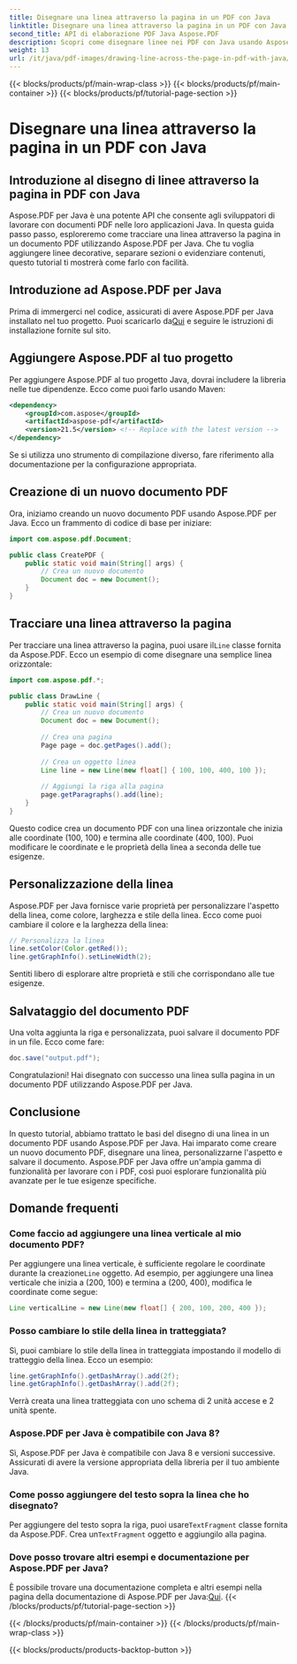 ```yaml
---
title: Disegnare una linea attraverso la pagina in un PDF con Java
linktitle: Disegnare una linea attraverso la pagina in un PDF con Java
second_title: API di elaborazione PDF Java Aspose.PDF
description: Scopri come disegnare linee nei PDF con Java usando Aspose.PDF per Java. Guida passo passo con codice sorgente per disegnare linee nei PDF.
weight: 13
url: /it/java/pdf-images/drawing-line-across-the-page-in-pdf-with-java/
---
```


{{< blocks/products/pf/main-wrap-class >}}
{{< blocks/products/pf/main-container >}}
{{< blocks/products/pf/tutorial-page-section >}}

# Disegnare una linea attraverso la pagina in un PDF con Java


## Introduzione al disegno di linee attraverso la pagina in PDF con Java

Aspose.PDF per Java è una potente API che consente agli sviluppatori di lavorare con documenti PDF nelle loro applicazioni Java. In questa guida passo passo, esploreremo come tracciare una linea attraverso la pagina in un documento PDF utilizzando Aspose.PDF per Java. Che tu voglia aggiungere linee decorative, separare sezioni o evidenziare contenuti, questo tutorial ti mostrerà come farlo con facilità.

## Introduzione ad Aspose.PDF per Java

Prima di immergerci nel codice, assicurati di avere Aspose.PDF per Java installato nel tuo progetto. Puoi scaricarlo da[Qui](https://releases.aspose.com/pdf/java/) e seguire le istruzioni di installazione fornite sul sito.

## Aggiungere Aspose.PDF al tuo progetto

Per aggiungere Aspose.PDF al tuo progetto Java, dovrai includere la libreria nelle tue dipendenze. Ecco come puoi farlo usando Maven:

```xml
<dependency>
    <groupId>com.aspose</groupId>
    <artifactId>aspose-pdf</artifactId>
    <version>21.5</version> <!-- Replace with the latest version -->
</dependency>
```

Se si utilizza uno strumento di compilazione diverso, fare riferimento alla documentazione per la configurazione appropriata.

## Creazione di un nuovo documento PDF

Ora, iniziamo creando un nuovo documento PDF usando Aspose.PDF per Java. Ecco un frammento di codice di base per iniziare:

```java
import com.aspose.pdf.Document;

public class CreatePDF {
    public static void main(String[] args) {
        // Crea un nuovo documento
        Document doc = new Document();
    }
}
```

## Tracciare una linea attraverso la pagina

 Per tracciare una linea attraverso la pagina, puoi usare il`Line` classe fornita da Aspose.PDF. Ecco un esempio di come disegnare una semplice linea orizzontale:

```java
import com.aspose.pdf.*;

public class DrawLine {
    public static void main(String[] args) {
        // Crea un nuovo documento
        Document doc = new Document();
        
        // Crea una pagina
        Page page = doc.getPages().add();
        
        // Crea un oggetto linea
        Line line = new Line(new float[] { 100, 100, 400, 100 });
        
        // Aggiungi la riga alla pagina
        page.getParagraphs().add(line);
    }
}
```

Questo codice crea un documento PDF con una linea orizzontale che inizia alle coordinate (100, 100) e termina alle coordinate (400, 100). Puoi modificare le coordinate e le proprietà della linea a seconda delle tue esigenze.

## Personalizzazione della linea

Aspose.PDF per Java fornisce varie proprietà per personalizzare l'aspetto della linea, come colore, larghezza e stile della linea. Ecco come puoi cambiare il colore e la larghezza della linea:

```java
// Personalizza la linea
line.setColor(Color.getRed());
line.getGraphInfo().setLineWidth(2);
```

Sentiti libero di esplorare altre proprietà e stili che corrispondano alle tue esigenze.

## Salvataggio del documento PDF

Una volta aggiunta la riga e personalizzata, puoi salvare il documento PDF in un file. Ecco come fare:

```java
doc.save("output.pdf");
```

Congratulazioni! Hai disegnato con successo una linea sulla pagina in un documento PDF utilizzando Aspose.PDF per Java.

## Conclusione

In questo tutorial, abbiamo trattato le basi del disegno di una linea in un documento PDF usando Aspose.PDF per Java. Hai imparato come creare un nuovo documento PDF, disegnare una linea, personalizzarne l'aspetto e salvare il documento. Aspose.PDF per Java offre un'ampia gamma di funzionalità per lavorare con i PDF, così puoi esplorare funzionalità più avanzate per le tue esigenze specifiche.

## Domande frequenti

### Come faccio ad aggiungere una linea verticale al mio documento PDF?

Per aggiungere una linea verticale, è sufficiente regolare le coordinate durante la creazione`Line` oggetto. Ad esempio, per aggiungere una linea verticale che inizia a (200, 100) e termina a (200, 400), modifica le coordinate come segue:

```java
Line verticalLine = new Line(new float[] { 200, 100, 200, 400 });
```

### Posso cambiare lo stile della linea in tratteggiata?

Sì, puoi cambiare lo stile della linea in tratteggiata impostando il modello di tratteggio della linea. Ecco un esempio:

```java
line.getGraphInfo().getDashArray().add(2f);
line.getGraphInfo().getDashArray().add(2f);
```

Verrà creata una linea tratteggiata con uno schema di 2 unità accese e 2 unità spente.

### Aspose.PDF per Java è compatibile con Java 8?

Sì, Aspose.PDF per Java è compatibile con Java 8 e versioni successive. Assicurati di avere la versione appropriata della libreria per il tuo ambiente Java.

### Come posso aggiungere del testo sopra la linea che ho disegnato?

 Per aggiungere del testo sopra la riga, puoi usare`TextFragment` classe fornita da Aspose.PDF. Crea un`TextFragment` oggetto e aggiungilo alla pagina.

### Dove posso trovare altri esempi e documentazione per Aspose.PDF per Java?

 È possibile trovare una documentazione completa e altri esempi nella pagina della documentazione di Aspose.PDF per Java:[Qui](https://reference.aspose.com/pdf/java/).
{{< /blocks/products/pf/tutorial-page-section >}}

{{< /blocks/products/pf/main-container >}}
{{< /blocks/products/pf/main-wrap-class >}}

{{< blocks/products/products-backtop-button >}}
